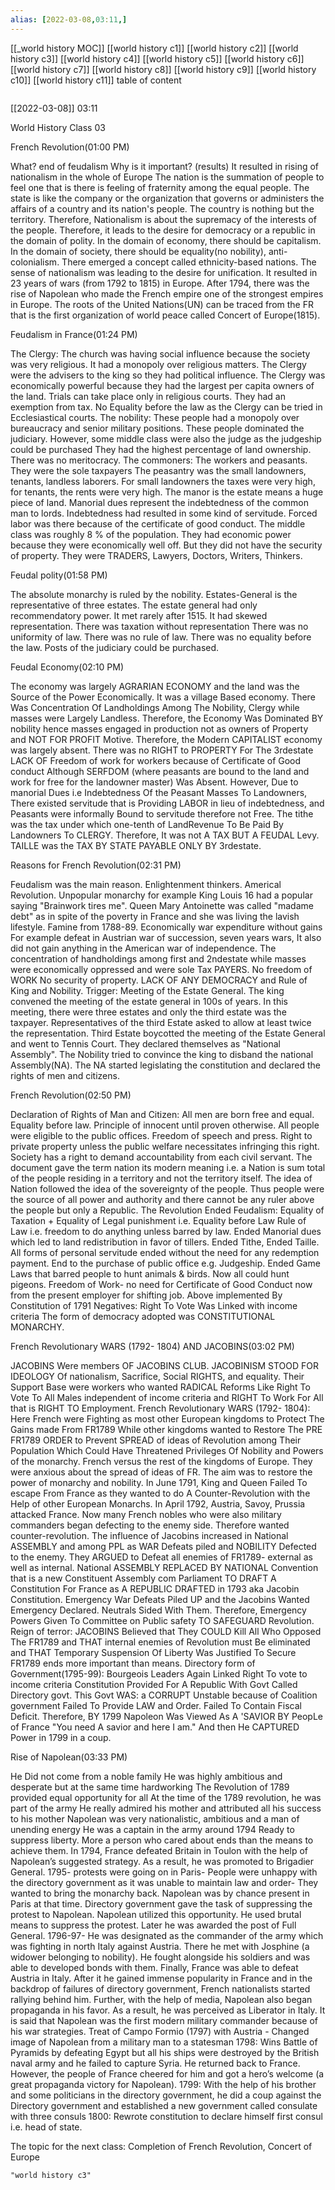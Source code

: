 ```yaml
---
alias: [2022-03-08,03:11,]
---
```

[[_world history MOC]] [[world history c1]] [[world history c2]] [[world history c3]] [[world history c4]] [[world history c5]] [[world history c6]] [[world history c7]] [[world history c8]] [[world history c9]] [[world history c10]] [[world history c11]]
table of content
```toc
```

[[2022-03-08]] 03:11

World History Class 03

French Revolution(01:00 PM)

What? end of feudalism
Why is it important? (results) It resulted in rising of nationalism in the whole of Europe
The nation is the summation of people to feel one that is there is feeling of fraternity among the equal people.
The state is like the company or the organization that governs or administers the affairs of a country and its nation's people.
The country is nothing but the territory.
Therefore, Nationalism is about the supremacy of the interests of the people.
Therefore, it leads to the desire for democracy or a republic in the domain of polity.
In the domain of economy, there should be capitalism.
In the domain of society, there should be equality(no nobility), anti-colonialism.
There emerged a concept called ethnicity-based nations.
The sense of nationalism was leading to the desire for unification.
It resulted in 23 years of wars (from 1792 to 1815) in Europe.
After 1794, there was the rise of Napolean who made the French empire one of the strongest empires in Europe.
The roots of the United Nations(UN) can be traced from the FR that is the first organization of world peace called Concert of Europe(1815).

Feudalism in France(01:24 PM)

The Clergy:
The church was having social influence because the society was very religious.
It had a monopoly over religious matters.
The Clergy were the advisers to the king so they had political influence.
The Clergy was economically powerful because they had the largest per capita owners of the land.
Trials can take place only in religious courts.
They had an exemption from tax.
No Equality before the law as the Clergy can be tried in Ecclesiastical courts.
The nobility:
These people had a monopoly over bureaucracy and senior military positions.
These people dominated the judiciary. However, some middle class were also the judge as the judgeship could be purchased
They had the highest percentage of land ownership.
There was no meritocracy.
The commoners:
The workers and peasants.
They were the sole taxpayers
The peasantry was the small landowners, tenants, landless laborers.
For small landowners the taxes were very high, for tenants, the rents were very high.
The manor is the estate means a huge piece of land.
Manorial dues represent the indebtedness of the common man to lords.
Indebtedness had resulted in some kind of servitude.
Forced labor was there because of the certificate of good conduct.
The middle class was roughly 8 % of the population.
They had economic power because they were economically well off.
But they did not have the security of property.
They were TRADERS, Lawyers, Doctors, Writers, Thinkers.

Feudal polity(01:58 PM)

The absolute monarchy is ruled by the nobility.
Estates-General is the representative of three estates.
The estate general had only recommendatory power.
It met rarely after 1515.
It had skewed representation.
There was taxation without representation
There was no uniformity of law. 
There was no rule of law.
There was no equality before the law.
Posts of the judiciary could be purchased.

Feudal Economy(02:10 PM)

The economy was largely AGRARIAN ECONOMY and the land was the Source of the Power Economically.
It was a village Based economy.
There Was Concentration Of Landholdings Among The Nobility, Clergy while masses were Largely Landless.
Therefore, the Economy Was Dominated BY nobility hence masses engaged in production not as owners of Property and  NOT FOR PROFIT Motive. Therefore, the Modern CAPITALIST economy
was largely absent.
There was no RIGHT to PROPERTY For The 3rdestate
LACK OF Freedom of work for workers because of  Certificate of Good conduct
Although SERFDOM (where peasants are bound to the land and work for free for the landowner master) Was Absent. However, Due to manorial Dues i.e Indebtedness Of the Peasant Masses To Landowners, There existed servitude that is Providing LABOR in lieu of indebtedness, and Peasants were informally Bound to servitude therefore not Free.
The tithe was the tax under which one-tenth of LandRevenue To Be Paid By Landowners To CLERGY. Therefore,  It was not A TAX BUT A FEUDAL Levy.
TAILLE was the TAX BY STATE PAYABLE ONLY BY 3rdestate.

Reasons for French Revolution(02:31 PM)

Feudalism was the main reason.
Enlightenment thinkers.
Americal Revolution.
Unpopular monarchy for example King Louis 16 had a popular saying "Brainwork tires me".
Queen Mary Antoinette was called "madame debt" as in spite of the poverty in France and she was living the lavish lifestyle.
Famine from 1788-89.
Economically war expenditure without gains  For example defeat in Austrian war of succession, seven years wars, It also did not gain anything in the American war of independence.
The concentration of handholdings among first and  2ndestate while masses were economically oppressed and were sole Tax PAYERS.
No freedom of WORK
No security of property.
LACK OF ANY DEMOCRACY and Rule of King and Nobility.
Trigger: Meeting of the Estate General.
The king convened the meeting of the estate general in 100s of years.
In this meeting, there were three estates and only the third estate was the taxpayer.
Representatives of the third Estate asked to allow at least twice the representation.
Third Estate boycotted the meeting of the Estate General and went to Tennis Court.
They declared themselves as "National Assembly".
The Nobility tried to convince the king to disband the national Assembly(NA).
The NA started legislating the constitution and declared the rights of men and citizens.

French Revolution(02:50 PM)

Declaration of Rights of Man and Citizen:
All men are born free and equal.
Equality before law.
Principle of innocent until proven otherwise.
All people were eligible to the public offices.
Freedom of speech and press.
Right to private property unless the public welfare necessitates infringing this right.
Society has a right to demand accountability from each civil servant.
The document gave the term nation its modern meaning i.e. a Nation is sum total of the people residing in a territory and not the territory itself.  The idea of Nation followed the idea of the sovereignty of the people.
Thus people were the source of all power and authority and there cannot be any ruler above the people but only a Republic.
The Revolution Ended Feudalism:
Equality of Taxation + Equality of Legal punishment i.e. Equality before Law
Rule of Law i.e. freedom to do anything unless barred by law.
Ended Manorial dues which led to land redistribution in favor of tillers.
Ended Tithe, Ended Taille.
All forms of personal servitude ended without the need for any redemption payment.
End to the purchase of public office e.g. Judgeship.
Ended Game Laws that barred people to hunt animals & birds. Now all could hunt pigeons.
Freedom of Work- no need for Certificate of Good Conduct now from the present employer for shifting job.
Above implemented By Constitution of 1791
Negatives: Right To Vote Was Linked with income criteria
The form of democracy adopted was CONSTITUTIONAL MONARCHY.

French Revolutionary WARS (1792- 1804) AND JACOBINS(03:02 PM)

JACOBINS Were members OF JACOBINS CLUB.
JACOBINISM STOOD FOR IDEOLOGY Of nationalism, Sacrifice, Social RIGHTS, and equality.
Their Support Base were workers who wanted RADICAL Reforms Like Right To Vote To All Males independent of income criteria and RIGHT To Work For All that is RIGHT TO Employment.
French Revolutionary WARS (1792- 1804):
Here French were Fighting as most other European kingdoms to Protect The Gains made From FR1789 While other kingdoms wanted to Restore The PRE FR1789 ORDER to Prevent SPREAD of ideas of Revolution among Their Population Which Could Have Threatened Privileges Of Nobility and Powers of the monarchy.
French versus the rest of the kingdoms of Europe.
They were anxious about the spread of ideas of FR.
The aim was to restore the power of monarchy and nobility.
In June 1791, King and Queen Failed To escape From France as they wanted to do A Counter-Revolution with the Help of other European Monarchs.
In April 1792, Austria, Savoy, Prussia attacked France. Now many French nobles who were also military commanders began defecting to the enemy side. Therefore wanted counter-revolution.
The influence of Jacobins increased in National ASSEMBLY and among PPL as WAR Defeats piled and NOBILITY Defected to the enemy.
They ARGUED to Defeat all enemies of FR1789- external as well as internal.
National ASSEMBLY REPLACED BY NATIONAL Convention that is a new Constituent Assembly com Parliament TO DRAFT A Constitution For France as A REPUBLIC DRAFTED in 1793 aka Jacobin Constitution.
Emergency War Defeats Piled UP and the  Jacobins Wanted Emergency Declared.
Neutrals Sided With Them.
Therefore, Emergency Powers Given To Committee on Public safety TO SAFEGUARD Revolution.
Reign of terror: JACOBINS Believed that They COULD Kill All Who Opposed The FR1789 and  THAT internal enemies of Revolution must Be eliminated and THAT Temporary Suspension Of Liberty Was Justified To Secure FR1789
ends more important than means.
Directory form of Government(1795-99):
Bourgeois Leaders Again Linked Right To vote to income criteria
Constitution Provided For A Republic With Govt Called Directory govt.
This Govt WAS:
a CORRUPT
Unstable because of Coalition government
Failed To Provide LAW and Order.
Failed To Contain Fiscal Deficit.
Therefore, BY 1799 Napoleon Was Viewed As A 'SAVIOR BY PeopLe of France "You need A savior and here I am."
And then He CAPTURED Power in 1799 in a coup.

Rise of Napolean(03:33 PM)

He Did not come from a noble family
He was highly ambitious and desperate but at the same time hardworking
The Revolution of 1789 provided equal opportunity for all
At the time of the 1789 revolution, he was part of the army
He really admired his mother and attributed all his success to his mother
Napolean was very nationalistic, ambitious and a man of unending energy
He was a captain in the army around 1794
Ready to suppress liberty.  More a person who cared about ends than the means to achieve them.
In 1794, France defeated Britain in Toulon with the help of Napolean’s suggested strategy. As a result, he was promoted to Brigadier General.
1795- protests were going on in Paris- People were unhappy with the directory government as it was unable to maintain law and order- They wanted to bring the monarchy back. Napolean was by chance present in Paris at that time. Directory government gave the task of suppressing the protest to Napolean. Napolean utilized this opportunity. He used brutal means to suppress the protest. Later he was awarded the post of Full General.
1796-97- He was designated as the commander of the army which was fighting in north Italy against Austria. There he met with Josphine (a widower belonging to nobility). He fought alongside his soldiers and was able to developed bonds with them. Finally, France was able to defeat Austria in Italy. After it he gained immense popularity in France and in the backdrop of failures of directory government, French nationalists started rallying behind him. Further, with the help of media, Napolean also began propaganda in his favor. As a result, he was perceived as Liberator in Italy.
It is said that Napolean was the first modern military commander because of his war strategies.
Treat of Campo Formio (1797) with Austria - Changed image of Napolean from a military man to a statesman
1798: Wins Battle of Pyramids by defeating Egypt but all his ships were destroyed by the British naval army and he failed to capture Syria. He returned back to France. However, the people of France cheered for him and got a hero’s welcome (a great propaganda victory for Napolean).
1799: With the help of his brother and some politicians in the directory government, he did a  coup against the Directory government and established a new government called consulate with three consuls
1800: Rewrote constitution to declare himself first consul i.e. head of state.

The topic for the next class: Completion of French Revolution, Concert of Europe
```query
"world history c3"
```